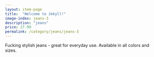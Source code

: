 ```yaml
---
layout: item-page
title:  "Welcome to Jekyll!"
image-index: jeans-3
description: "jeans"
price: 27.99
permalink: /category/jeans/jeans-3
---
```

Fucking stylish jeans - great for everyday use. 
Available in all colors and sizes. 